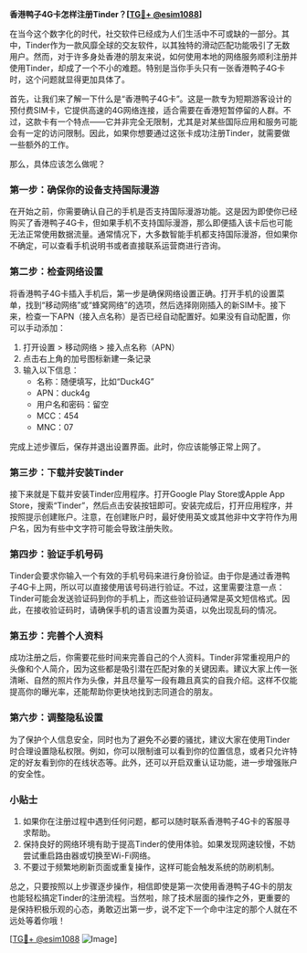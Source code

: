 **香港鸭子4G卡怎样注册Tinder？[[TG💪+ @esim1088](https://t.me/s/esim1088)]**

在当今这个数字化的时代，社交软件已经成为人们生活中不可或缺的一部分。其中，Tinder作为一款风靡全球的交友软件，以其独特的滑动匹配功能吸引了无数用户。然而，对于许多身处香港的朋友来说，如何使用本地的网络服务顺利注册并使用Tinder，却成了一个不小的难题。特别是当你手头只有一张香港鸭子4G卡时，这个问题就显得更加具体了。

首先，让我们来了解一下什么是“香港鸭子4G卡”。这是一款专为短期游客设计的预付费SIM卡，它提供高速的4G网络连接，适合需要在香港短暂停留的人群。不过，这款卡有一个特点——它并非完全无限制，尤其是对某些国际应用和服务可能会有一定的访问限制。因此，如果你想要通过这张卡成功注册Tinder，就需要做一些额外的工作。

那么，具体应该怎么做呢？

### 第一步：确保你的设备支持国际漫游

在开始之前，你需要确认自己的手机是否支持国际漫游功能。这是因为即使你已经购买了香港鸭子4G卡，但如果手机不支持国际漫游，那么即便插入该卡后也可能无法正常使用数据流量。通常情况下，大多数智能手机都支持国际漫游，但如果你不确定，可以查看手机说明书或者直接联系运营商进行咨询。

### 第二步：检查网络设置

将香港鸭子4G卡插入手机后，第一步是确保网络设置正确。打开手机的设置菜单，找到“移动网络”或“蜂窝网络”的选项，然后选择刚刚插入的新SIM卡。接下来，检查一下APN（接入点名称）是否已经自动配置好。如果没有自动配置，你可以手动添加：

1. 打开设置 > 移动网络 > 接入点名称（APN）
2. 点击右上角的加号图标新建一条记录
3. 输入以下信息：
   - 名称：随便填写，比如“Duck4G”
   - APN：duck4g
   - 用户名和密码：留空
   - MCC：454
   - MNC：07

完成上述步骤后，保存并退出设置界面。此时，你应该能够正常上网了。

### 第三步：下载并安装Tinder

接下来就是下载并安装Tinder应用程序。打开Google Play Store或Apple App Store，搜索“Tinder”，然后点击安装按钮即可。安装完成后，打开应用程序，并按照提示创建账户。注意，在创建账户时，最好使用英文或其他非中文字符作为用户名，因为有些中文字符可能会导致注册失败。

### 第四步：验证手机号码

Tinder会要求你输入一个有效的手机号码来进行身份验证。由于你是通过香港鸭子4G卡上网，所以可以直接使用该号码进行验证。不过，这里需要注意一点：Tinder可能会发送验证码到你的手机上，而这些验证码通常是英文短信格式。因此，在接收验证码时，请确保手机的语言设置为英语，以免出现乱码的情况。

### 第五步：完善个人资料

成功注册之后，你需要花些时间来完善自己的个人资料。Tinder非常重视用户的头像和个人简介，因为这些都是吸引潜在匹配对象的关键因素。建议大家上传一张清晰、自然的照片作为头像，并且尽量写一段有趣且真实的自我介绍。这样不仅能提高你的曝光率，还能帮助你更快地找到志同道合的朋友。

### 第六步：调整隐私设置

为了保护个人信息安全，同时也为了避免不必要的骚扰，建议大家在使用Tinder时合理设置隐私权限。例如，你可以限制谁可以看到你的位置信息，或者只允许特定的好友看到你的在线状态等。此外，还可以开启双重认证功能，进一步增强账户的安全性。

### 小贴士

1. 如果你在注册过程中遇到任何问题，都可以随时联系香港鸭子4G卡的客服寻求帮助。
2. 保持良好的网络环境有助于提高Tinder的使用体验。如果发现网速较慢，不妨尝试重启路由器或切换至Wi-Fi网络。
3. 不要过于频繁地刷新页面或重复操作，这样可能会触发系统的防刷机制。

总之，只要按照以上步骤逐步操作，相信即使是第一次使用香港鸭子4G卡的朋友也能轻松搞定Tinder的注册流程。当然啦，除了技术层面的操作之外，更重要的是保持积极乐观的心态，勇敢迈出第一步，说不定下一个命中注定的那个人就在不远处等着你哦！

[[TG💪+ @esim1088](https://t.me/s/esim1088) ![Image](https://i.postimg.cc/4NQfJmqS/Snipaste-2025-05-13-00-14-12.png)]